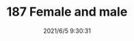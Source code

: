 ﻿---
layout: post 
title: 187 Female and male
tags: 
categories: housing-terminal
overview: 
series: FA
part_number: 0527-1
thumb_img: 
small_img: static/202106/527-20210605.jpg
date: 2021/6/5 9:30:31
---




